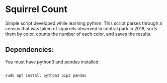 
# Squirrel Count

Simple script developed while learning python.  This script parses through a census that was taken of squirrels observed in central park in 2018, sorts them by color, counts the number of each color, and saves the results.

## Dependencies:
You must have python3 and pandas installed:
```

sudo apt install python3 pip3 pandas

```
